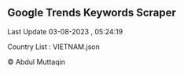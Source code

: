 

## Google Trends Keywords Scraper 
 
Last Update 03-08-2023 , 05:24:19

Country List :
VIETNAM.json



© Abdul Muttaqin 

